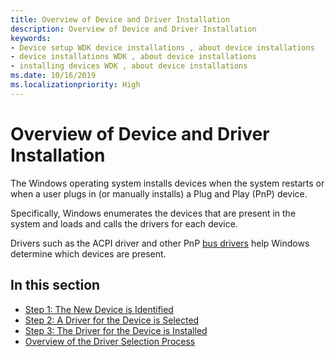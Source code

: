 ```yaml
---
title: Overview of Device and Driver Installation
description: Overview of Device and Driver Installation
keywords:
- Device setup WDK device installations , about device installations
- device installations WDK , about device installations
- installing devices WDK , about device installations
ms.date: 10/16/2019
ms.localizationpriority: High
---
```


# Overview of Device and Driver Installation

The Windows operating system installs devices when the system restarts or when a user plugs in (or manually installs) a Plug and Play (PnP) device.

Specifically, Windows enumerates the devices that are present in the system and loads and calls the drivers for each device.

Drivers such as the ACPI driver and other PnP [bus drivers](../kernel/bus-drivers.md) help Windows determine which devices are present.

## In this section


-   [Step 1: The New Device is Identified](step-1--the-new-device-is-identified.md)
-   [Step 2: A Driver for the Device is Selected](step-2--a-driver-for-the-device-is-selected.md)
-   [Step 3: The Driver for the Device is Installed](step-3--the-driver-for-the-device-is-installed.md)
-   [Overview of the Driver Selection Process](overview-of-the-driver-selection-process.md)
